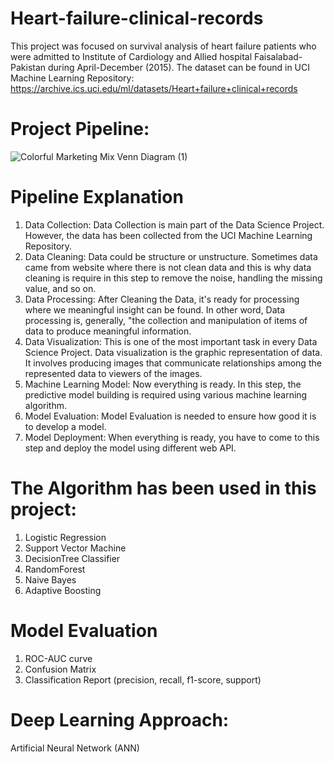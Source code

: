 # Heart-failure-clinical-records

This project was focused on survival analysis of heart failure patients who were admitted to Institute of Cardiology and Allied hospital Faisalabad-Pakistan during April-December (2015). The dataset can be found in UCI Machine Learning Repository: https://archive.ics.uci.edu/ml/datasets/Heart+failure+clinical+records 

# Project Pipeline:

![Colorful Marketing Mix Venn Diagram (1)](https://user-images.githubusercontent.com/54431128/87176410-e141ff00-c2fb-11ea-9d3c-1794b7f26fc6.png)

# Pipeline Explanation

1. Data Collection: Data Collection is main part of the Data Science Project. However, the data has been collected from the UCI Machine Learning Repository.
2. Data Cleaning:   Data could be structure or unstructure. Sometimes data came from website where there is not clean data and this is why data cleaning is require in this step to remove the noise, handling the missing value, and so on. 
3. Data Processing: After Cleaning the Data, it's ready for processing where we meaningful insight can be found. In other word, Data processing is, generally, "the collection and manipulation of items of data to produce meaningful information.
4. Data Visualization: This is one of the most important task in every Data Science Project. Data visualization is the graphic representation of data. It involves producing images that communicate relationships among the represented data to viewers of the images.
5. Machine Learning Model: Now everything is ready. In this step, the predictive model building is required using various machine learning algorithm.
6. Model Evaluation: Model Evaluation is needed to ensure how good it is to develop a model.
7. Model Deployment: When everything is ready, you have to come to this step and deploy the model using different web API.


# The Algorithm has been used in this project:
1. Logistic Regression 
2. Support Vector Machine 
3. DecisionTree Classifier 
4. RandomForest 
5. Naive Bayes 
6. Adaptive Boosting

# Model Evaluation 
1.  ROC-AUC curve
2. Confusion Matrix
3. Classification Report (precision, recall, f1-score, support)

# Deep Learning Approach:
Artificial Neural Network (ANN)
